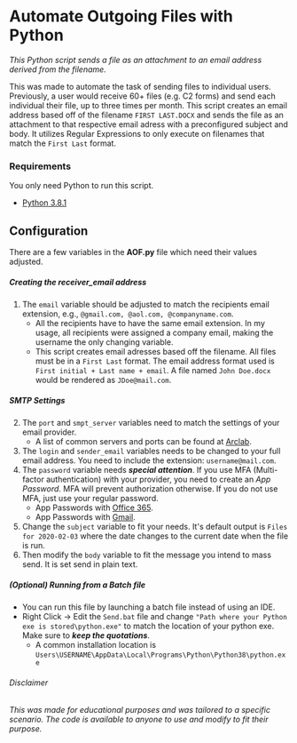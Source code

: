 # Automate Outgoing Files with Python
*This Python script sends a file as an attachment to an email address derived from the filename.*

This was made to automate the task of sending files to individual users. Previously, a user would receive 60+ files (e.g. C2 forms) and send each individual their file, up to three times per month. This script creates an email address based off of the filename ```FIRST LAST.DOCX``` and sends the file as an attachment to that respective email adress with a preconfigured subject and body. It utilizes Regular Expressions to only execute on filenames that match the ```First Last``` format.

### Requirements
You only need Python to run this script.
* [Python 3.8.1](https://www.python.org/downloads/)


## Configuration
There are a few variables in the **AOF.py** file which need their values adjusted.

##### Creating the receiver_email address 
1. The ```email``` variable should be adjusted to match the recipients email extension, e.g., ```@gmail.com, @aol.com, @companyname.com```.
   - All the recipients have to have the same email extension. In my usage, all recipients were assigned a company email, making the username the only changing variable. 
   - This script creates email adresses based off the filename. All files must be in a ```First Last``` format. The email address format used is `First initial + Last name + email`. A file named ```John Doe.docx``` would be rendered as ```JDoe@mail.com```.

##### SMTP Settings
2. The ```port``` and ```smpt_server``` variables need to match the settings of your email provider. 
   - A list of common servers and ports can be found at [Arclab](https://www.arclab.com/en/kb/email/list-of-smtp-and-pop3-servers-mailserver-list.html).
3. The ```login``` and ```sender_email``` variables needs to be changed to your full email address. You need to include the extension: ```username@mail.com```.
4. The ```password``` variable needs ***special attention***. If you use MFA (Multi-factor authentication) with your provider, you need to create an _App Password_. MFA will prevent authorization otherwise. If you do not use MFA, just use your regular password.
   - App Passwords with [Office 365](https://support.office.com/en-us/article/Create-an-app-password-for-Office-365-3e7c860f-bda4-4441-a618-b53953ee1183).
   - App Passwords with [Gmail](https://support.google.com/accounts/answer/185833?hl=en).
5. Change the ```subject``` variable to fit your needs. It's default output is ```Files for 2020-02-03``` where the date changes to the current date when the file is run.
6. Then modify the ```body``` variable to fit the message you intend to mass send. It is set send in plain text.

##### (Optional) Running from a Batch file
- You can run this file by launching a batch file instead of using an IDE.
- Right Click -> Edit the ```Send.bat``` file and change ```"Path where your Python exe is stored\python.exe"``` to match the location of your python exe. Make sure to ***keep the quotations***.
  - A common installation location is ```Users\USERNAME\AppData\Local\Programs\Python\Python38\python.exe```

###### Disclaimer
*This was made for educational purposes and was tailored to a specific scenario. The code is available to anyone to use and modify to fit their purpose.*
